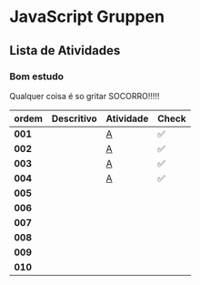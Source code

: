 # JavaScript Gruppen

## Lista de Atividades

### Bom estudo

Qualquer coisa é so gritar SOCORRO!!!!!

| ordem |  Descritivo | Atividade | Check |
| --- | --- | --- | --- |
| **001** | | [A](../Atividades\Atividade001\ReadMe.Md) | :white_check_mark:  |
| **002** | | [A](../Atividades\Atividade002\ReadMe.Md) | :white_check_mark:  |
| **003** | | [A](../Atividades\Atividade003\ReadMe.Md) | :white_check_mark:  |
| **004** | | [A](../Atividades\Atividade004\ReadMe.Md) | :white_check_mark:  |
| **005** |  |  | |
| **006** |  |  | |
| **007** |  |  | | 
| **008** |  |  | |
| **009** |  |  | |
| **010** |  |  | |
